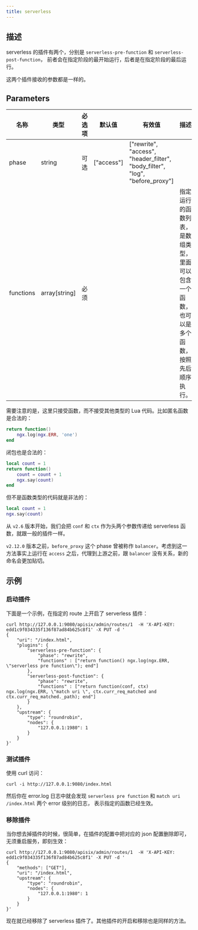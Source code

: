 ```yaml
---
title: serverless
---
```


<!--
#
# Licensed to the Apache Software Foundation (ASF) under one or more
# contributor license agreements.  See the NOTICE file distributed with
# this work for additional information regarding copyright ownership.
# The ASF licenses this file to You under the Apache License, Version 2.0
# (the "License"); you may not use this file except in compliance with
# the License.  You may obtain a copy of the License at
#
#     http://www.apache.org/licenses/LICENSE-2.0
#
# Unless required by applicable law or agreed to in writing, software
# distributed under the License is distributed on an "AS IS" BASIS,
# WITHOUT WARRANTIES OR CONDITIONS OF ANY KIND, either express or implied.
# See the License for the specific language governing permissions and
# limitations under the License.
#
-->

## 描述

serverless 的插件有两个，分别是 `serverless-pre-function` 和 `serverless-post-function`，
前者会在指定阶段的最开始运行，后者是在指定阶段的最后运行。

这两个插件接收的参数都是一样的。

## Parameters

| 名称      | 类型          | 必选项   | 默认值     | 有效值                                                                   | 描述                                                                                       |
| --------- | ------------- | -------- | ---------- | ------------------------------------------------------------------------ | ------------------------------------------------------------------------------------------ |
| phase     | string        | 可选 | ["access"] | ["rewrite", "access", "header_filter", "body_filter", "log", "before_proxy"] |                                                                                            |
| functions | array[string] | 必须 |            |                                                                          | 指定运行的函数列表，是数组类型，里面可以包含一个函数，也可以是多个函数，按照先后顺序执行。 |

需要注意的是，这里只接受函数，而不接受其他类型的 Lua 代码。比如匿名函数是合法的：

```lua
return function()
    ngx.log(ngx.ERR, 'one')
end
```

闭包也是合法的：

```lua
local count = 1
return function()
    count = count + 1
    ngx.say(count)
end
```

但不是函数类型的代码就是非法的：

```lua
local count = 1
ngx.say(count)
```

从 `v2.6` 版本开始，我们会把 `conf` 和 `ctx` 作为头两个参数传递给 serverless 函数，就跟一般的插件一样。

`v2.12.0` 版本之前，`before_proxy` 这个 phase 曾被称作 `balancer`。考虑到这一方法事实上运行在 `access` 之后，代理到上游之前，跟 `balancer` 没有关系，新的命名会更加贴切。

## 示例

### 启动插件

下面是一个示例，在指定的 route 上开启了 serverless 插件：

```shell
curl http://127.0.0.1:9080/apisix/admin/routes/1  -H 'X-API-KEY: edd1c9f034335f136f87ad84b625c8f1' -X PUT -d '
{
    "uri": "/index.html",
    "plugins": {
        "serverless-pre-function": {
            "phase": "rewrite",
            "functions" : ["return function() ngx.log(ngx.ERR, \"serverless pre function\"); end"]
        },
        "serverless-post-function": {
            "phase": "rewrite",
            "functions" : ["return function(conf, ctx) ngx.log(ngx.ERR, \"match uri \", ctx.curr_req_matched and ctx.curr_req_matched._path); end"]
        }
    },
    "upstream": {
        "type": "roundrobin",
        "nodes": {
            "127.0.0.1:1980": 1
        }
    }
}'
```

### 测试插件

使用 curl 访问：

```shell
curl -i http://127.0.0.1:9080/index.html
```

然后你在 error.log 日志中就会发现 `serverless pre function` 和 `match uri /index.html` 两个 error 级别的日志，
表示指定的函数已经生效。

### 移除插件

当你想去掉插件的时候，很简单，在插件的配置中把对应的 json 配置删除即可，无须重启服务，即刻生效：

```shell
curl http://127.0.0.1:9080/apisix/admin/routes/1  -H 'X-API-KEY: edd1c9f034335f136f87ad84b625c8f1' -X PUT -d '
{
    "methods": ["GET"],
    "uri": "/index.html",
    "upstream": {
        "type": "roundrobin",
        "nodes": {
            "127.0.0.1:1980": 1
        }
    }
}'
```

现在就已经移除了 serverless 插件了。其他插件的开启和移除也是同样的方法。
